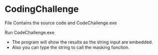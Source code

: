 # CodingChallenge

File Contains the source code and CodeChallenge.exe

Run CodeChallenge.exe
- The program will show the results as the string input are embedded.
- Also you can type the string to call the masking function.
